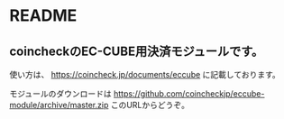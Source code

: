 # README

## coincheckのEC-CUBE用決済モジュールです。

使い方は、 https://coincheck.jp/documents/eccube に記載しております。

モジュールのダウンロードは https://github.com/coincheckjp/eccube-module/archive/master.zip このURLからどうぞ。

